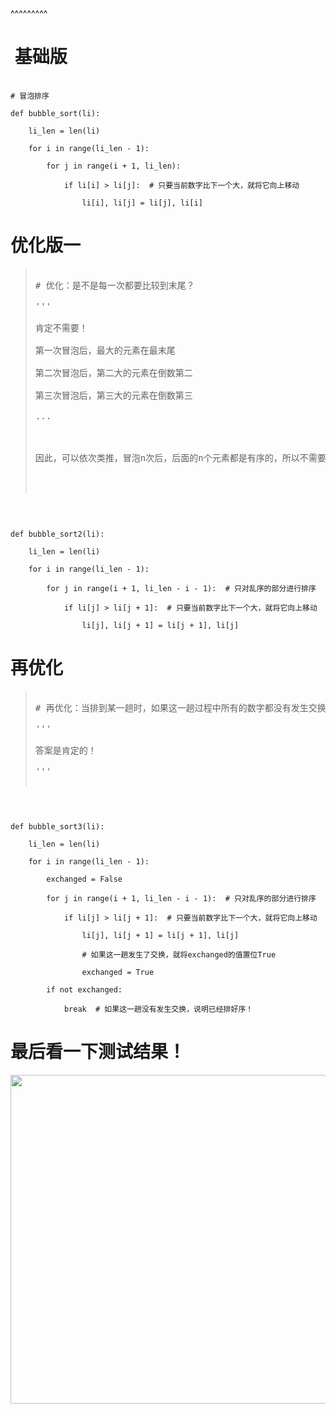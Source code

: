
<BlogInfo title="别小瞧冒泡排序，优化一下不也挺快的嘛？" author="白日梦想猿" pv=0 read_times=0 pre_cost_time=43 category="排序算法" tag_list="['冒泡排序', '排序算法']" create_time="2022.04.27 18:49:34.548104" update_time="2022.04.27 18:49:34" />

^^^^^^^^^
<h1>&nbsp;基础版</h1>

<pre data-widget="codeSnippet">
<code class="hljs language-python"><span class="hljs-comment"># 冒泡排序</span>
<span class="hljs-keyword">def</span> <span class="function_ hljs-title">bubble_sort</span>(<span class="hljs-params">li</span>):
    li_len = <span class="hljs-built_in">len</span>(li)
    <span class="hljs-keyword">for</span> i <span class="hljs-keyword">in</span> <span class="hljs-built_in">range</span>(li_len - <span class="hljs-number">1</span>):
        <span class="hljs-keyword">for</span> j <span class="hljs-keyword">in</span> <span class="hljs-built_in">range</span>(i + <span class="hljs-number">1</span>, li_len):
            <span class="hljs-keyword">if</span> li[i] &gt; li[j]:  <span class="hljs-comment"># 只要当前数字比下一个大，就将它向上移动</span>
                li[i], li[j] = li[j], li[i]</code></pre>

<h1>优化版一</h1>

<blockquote>
<pre>
# 优化：是不是每一次都要比较到末尾？
&#39;&#39;&#39;
肯定不需要！
第一次冒泡后，最大的元素在最末尾
第二次冒泡后，第二大的元素在倒数第二
第三次冒泡后，第三大的元素在倒数第三
...

因此，可以依次类推，冒泡n次后，后面的n个元素都是有序的，所以不需要再进行额外的比较

</pre>
</blockquote>

<pre data-widget="codeSnippet">
<code class="hljs language-python">
<span class="hljs-keyword">def</span> <span class="function_ hljs-title">bubble_sort2</span>(<span class="hljs-params">li</span>):
    li_len = <span class="hljs-built_in">len</span>(li)
    <span class="hljs-keyword">for</span> i <span class="hljs-keyword">in</span> <span class="hljs-built_in">range</span>(li_len - <span class="hljs-number">1</span>):
        <span class="hljs-keyword">for</span> j <span class="hljs-keyword">in</span> <span class="hljs-built_in">range</span>(i + <span class="hljs-number">1</span>, li_len - i - <span class="hljs-number">1</span>):  <span class="hljs-comment"># 只对乱序的部分进行排序</span>
            <span class="hljs-keyword">if</span> li[j] &gt; li[j + <span class="hljs-number">1</span>]:  <span class="hljs-comment"># 只要当前数字比下一个大，就将它向上移动</span>
                li[j], li[j + <span class="hljs-number">1</span>] = li[j + <span class="hljs-number">1</span>], li[j]</code></pre>

<h1>再优化</h1>

<blockquote>
<pre>
# 再优化：当排到某一趟时，如果这一趟过程中所有的数字都没有发生交换，是不是就可以认为列表是已经排好序了？
&#39;&#39;&#39;
答案是肯定的！
&#39;&#39;&#39;
</pre>
</blockquote>

<pre data-widget="codeSnippet">
<code class="hljs language-python">
<span class="hljs-keyword">def</span> <span class="function_ hljs-title">bubble_sort3</span>(<span class="hljs-params">li</span>):
    li_len = <span class="hljs-built_in">len</span>(li)
    <span class="hljs-keyword">for</span> i <span class="hljs-keyword">in</span> <span class="hljs-built_in">range</span>(li_len - <span class="hljs-number">1</span>):
        exchanged = <span class="hljs-literal">False</span>
        <span class="hljs-keyword">for</span> j <span class="hljs-keyword">in</span> <span class="hljs-built_in">range</span>(i + <span class="hljs-number">1</span>, li_len - i - <span class="hljs-number">1</span>):  <span class="hljs-comment"># 只对乱序的部分进行排序</span>
            <span class="hljs-keyword">if</span> li[j] &gt; li[j + <span class="hljs-number">1</span>]:  <span class="hljs-comment"># 只要当前数字比下一个大，就将它向上移动</span>
                li[j], li[j + <span class="hljs-number">1</span>] = li[j + <span class="hljs-number">1</span>], li[j]
                <span class="hljs-comment"># 如果这一趟发生了交换，就将exchanged的值置位True</span>
                exchanged = <span class="hljs-literal">True</span>
        <span class="hljs-keyword">if</span> <span class="hljs-keyword">not</span> exchanged:
            <span class="hljs-keyword">break</span>  <span class="hljs-comment"># 如果这一趟没有发生交换，说明已经排好序！</span></code></pre>

<h1>最后看一下测试结果！</h1>

<p><img src="../media/image/2022/04/27/image-20220427184920-2.png" style="height:526px; width:900px" /></p>

<p>&nbsp;</p>

<p>&nbsp;</p>

<p>&nbsp;</p>

